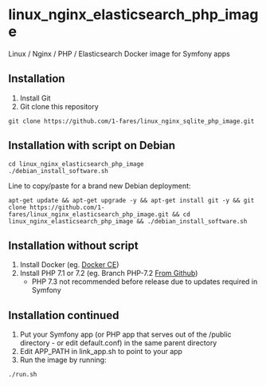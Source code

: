 # linux_nginx_elasticsearch_php_image
Linux / Nginx / PHP / Elasticsearch Docker image for Symfony apps

## Installation
1. Install Git
1. Git clone this repository
```
git clone https://github.com/1-fares/linux_nginx_sqlite_php_image.git
```

## Installation with script on Debian
```
cd linux_nginx_elasticsearch_php_image
./debian_install_software.sh
```
Line to copy/paste for a brand new Debian deployment:
```
apt-get update && apt-get upgrade -y && apt-get install git -y && git clone https://github.com/1-fares/linux_nginx_elasticsearch_php_image.git && cd linux_nginx_elasticsearch_php_image && ./debian_install_software.sh
```
## Installation without script
1. Install Docker (eg. [Docker CE](https://docs.docker.com/install/linux/docker-ce/debian/#install-using-the-repository))
1. Install PHP 7.1 or 7.2 (eg. Branch PHP-7.2 [From Github](http://php.net/git.php))
    * PHP 7.3 not recommended before release due to updates required in Symfony

## Installation continued
1. Put your Symfony app (or PHP app that serves out of the /public directory - or edit default.conf) in the same parent directory
1. Edit APP_PATH in link_app.sh to point to your app
1. Run the image by running:
```
./run.sh
```
